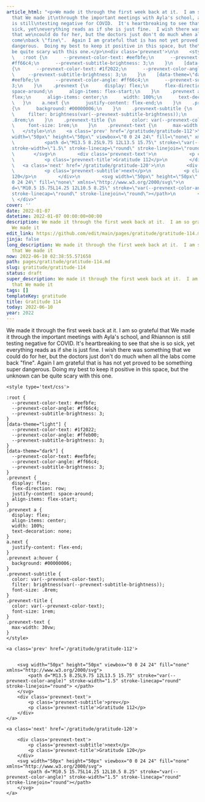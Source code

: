 ```yaml
---
article_html: "<p>We made it through the first week back at it.  I am so grateful
  that We made it\nthrough the important meetings with Ayla's school, and Rhiannon
  is still\ntesting negative for COVID.  It's heartbreaking to see that she is so
  sick, yet\neverything reads as if she is just fine.  I wish there was something
  that we\ncould do for her, but the doctors just don't do much when all the labs
  come\nback \"fine\".  Again I am grateful that is has not yet proved to be something\nsuper
  dangerous.  Doing my best to keep it positive in this space, but the\nunknown can
  be quite scary with this one.</p>\n<div class='prevnext'>\n\n    <style type='text/css'>\n\n
  \   :root {\n      --prevnext-color-text: #eefbfe;\n      --prevnext-color-angle:
  #ff66c4;\n      --prevnext-subtitle-brightness: 3;\n    }\n    [data-theme=\"light\"]
  {\n      --prevnext-color-text: #1f2022;\n      --prevnext-color-angle: #ffeb00;\n
  \     --prevnext-subtitle-brightness: 3;\n    }\n    [data-theme=\"dark\"] {\n      --prevnext-color-text:
  #eefbfe;\n      --prevnext-color-angle: #ff66c4;\n      --prevnext-subtitle-brightness:
  3;\n    }\n    .prevnext {\n      display: flex;\n      flex-direction: row;\n      justify-content:
  space-around;\n      align-items: flex-start;\n    }\n    .prevnext a {\n      display:
  flex;\n      align-items: center;\n      width: 100%;\n      text-decoration: none;\n
  \   }\n    a.next {\n      justify-content: flex-end;\n    }\n    .prevnext a:hover
  {\n      background: #00000006;\n    }\n    .prevnext-subtitle {\n      color: var(--prevnext-color-text);\n
  \     filter: brightness(var(--prevnext-subtitle-brightness));\n      font-size:
  .8rem;\n    }\n    .prevnext-title {\n      color: var(--prevnext-color-text);\n
  \     font-size: 1rem;\n    }\n    .prevnext-text {\n      max-width: 30vw;\n    }\n
  \   </style>\n\n    <a class='prev' href='/gratitude/gratitude-112'>\n\n\n        <svg
  width=\"50px\" height=\"50px\" viewbox=\"0 0 24 24\" fill=\"none\" xmlns=\"http://www.w3.org/2000/svg\">\n
  \           <path d=\"M13.5 8.25L9.75 12L13.5 15.75\" stroke=\"var(--prevnext-color-angle)\"
  stroke-width=\"1.5\" stroke-linecap=\"round\" stroke-linejoin=\"round\"> </path>\n
  \       </svg>\n        <div class='prevnext-text'>\n            <p class='prevnext-subtitle'>prev</p>\n
  \           <p class='prevnext-title'>Gratitude 112</p>\n        </div>\n    </a>\n\n
  \   <a class='next' href='/gratitude/gratitude-120'>\n\n        <div class='prevnext-text'>\n
  \           <p class='prevnext-subtitle'>next</p>\n            <p class='prevnext-title'>Gratitude
  120</p>\n        </div>\n        <svg width=\"50px\" height=\"50px\" viewbox=\"0
  0 24 24\" fill=\"none\" xmlns=\"http://www.w3.org/2000/svg\">\n            <path
  d=\"M10.5 15.75L14.25 12L10.5 8.25\" stroke=\"var(--prevnext-color-angle)\" stroke-width=\"1.5\"
  stroke-linecap=\"round\" stroke-linejoin=\"round\"></path>\n        </svg>\n    </a>\n
  \ </div>"
cover: ''
date: 2022-01-07
datetime: 2022-01-07 00:00:00+00:00
description: We made it through the first week back at it.  I am so grateful that
  We made it
edit_link: https://github.com/edit/main/pages/gratitude/gratitude-114.md
jinja: false
long_description: We made it through the first week back at it.  I am so grateful
  that We made it
now: 2022-06-10 02:38:55.571658
path: pages/gratitude/gratitude-114.md
slug: gratitude/gratitude-114
status: draft
super_description: We made it through the first week back at it.  I am so grateful
  that We made it
tags: []
templateKey: gratitude
title: Gratitude 114
today: 2022-06-10
year: 2022
---
```


We made it through the first week back at it.  I am so grateful that We made it
through the important meetings with Ayla's school, and Rhiannon is still
testing negative for COVID.  It's heartbreaking to see that she is so sick, yet
everything reads as if she is just fine.  I wish there was something that we
could do for her, but the doctors just don't do much when all the labs come
back "fine".  Again I am grateful that is has not yet proved to be something
super dangerous.  Doing my best to keep it positive in this space, but the
unknown can be quite scary with this one.
<div class='prevnext'>

    <style type='text/css'>

    :root {
      --prevnext-color-text: #eefbfe;
      --prevnext-color-angle: #ff66c4;
      --prevnext-subtitle-brightness: 3;
    }
    [data-theme="light"] {
      --prevnext-color-text: #1f2022;
      --prevnext-color-angle: #ffeb00;
      --prevnext-subtitle-brightness: 3;
    }
    [data-theme="dark"] {
      --prevnext-color-text: #eefbfe;
      --prevnext-color-angle: #ff66c4;
      --prevnext-subtitle-brightness: 3;
    }
    .prevnext {
      display: flex;
      flex-direction: row;
      justify-content: space-around;
      align-items: flex-start;
    }
    .prevnext a {
      display: flex;
      align-items: center;
      width: 100%;
      text-decoration: none;
    }
    a.next {
      justify-content: flex-end;
    }
    .prevnext a:hover {
      background: #00000006;
    }
    .prevnext-subtitle {
      color: var(--prevnext-color-text);
      filter: brightness(var(--prevnext-subtitle-brightness));
      font-size: .8rem;
    }
    .prevnext-title {
      color: var(--prevnext-color-text);
      font-size: 1rem;
    }
    .prevnext-text {
      max-width: 30vw;
    }
    </style>
    
    <a class='prev' href='/gratitude/gratitude-112'>
    

        <svg width="50px" height="50px" viewbox="0 0 24 24" fill="none" xmlns="http://www.w3.org/2000/svg">
            <path d="M13.5 8.25L9.75 12L13.5 15.75" stroke="var(--prevnext-color-angle)" stroke-width="1.5" stroke-linecap="round" stroke-linejoin="round"> </path>
        </svg>
        <div class='prevnext-text'>
            <p class='prevnext-subtitle'>prev</p>
            <p class='prevnext-title'>Gratitude 112</p>
        </div>
    </a>
    
    <a class='next' href='/gratitude/gratitude-120'>
    
        <div class='prevnext-text'>
            <p class='prevnext-subtitle'>next</p>
            <p class='prevnext-title'>Gratitude 120</p>
        </div>
        <svg width="50px" height="50px" viewbox="0 0 24 24" fill="none" xmlns="http://www.w3.org/2000/svg">
            <path d="M10.5 15.75L14.25 12L10.5 8.25" stroke="var(--prevnext-color-angle)" stroke-width="1.5" stroke-linecap="round" stroke-linejoin="round"></path>
        </svg>
    </a>
  </div>